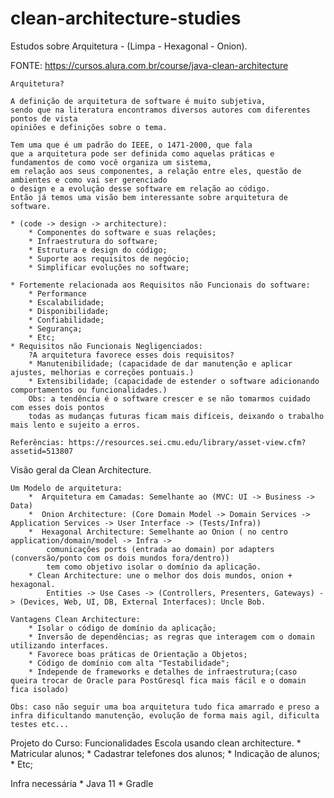 # clean-architecture-studies
Estudos sobre Arquitetura - (Limpa - Hexagonal - Onion).

FONTE: https://cursos.alura.com.br/course/java-clean-architecture

`Arquitetura?`

    A definição de arquitetura de software é muito subjetiva, 
    sendo que na literatura encontramos diversos autores com diferentes pontos de vista
    opiniões e definições sobre o tema.    

    Tem uma que é um padrão do IEEE, o 1471-2000, que fala
    que a arquitetura pode ser definida como aquelas práticas e fundamentos de como você organiza um sistema,
    em relação aos seus componentes, a relação entre eles, questão de ambientes e como vai ser gerenciado 
    o design e a evolução desse software em relação ao código.
    Então já temos uma visão bem interessante sobre arquitetura de software.

    * (code -> design -> architecture):
        * Componentes do software e suas relações;
        * Infraestrutura do software;
        * Estrutura e design do código;
        * Suporte aos requisitos de negócio;
        * Simplificar evoluções no software;
    
    * Fortemente relacionada aos Requisitos não Funcionais do software:
        * Performance
        * Escalabilidade;
        * Disponibilidade;
        * Confiabilidade;
        * Segurança;
        * Etc;
    * Requisitos não Funcionais Negligenciados:
        ?A arquitetura favorece esses dois requisitos?
        * Manutenibilidade; (capacidade de dar manutenção e aplicar ajustes, melhorias e correções pontuais.)
        * Extensibilidade; (capacidade de estender o software adicionando comportamentos ou funcionalidades.)
        Obs: a tendência é o software crescer e se não tomarmos cuidado com esses dois pontos
        todas as mudanças futuras ficam mais difíceis, deixando o trabalho mais lento e sujeito a erros.

    Referências: https://resources.sei.cmu.edu/library/asset-view.cfm?assetid=513807


Visão geral da Clean Architecture.
    
    Um Modelo de arquitetura:
        *  Arquitetura em Camadas: Semelhante ao (MVC: UI -> Business -> Data)
        *  Onion Architecture: (Core Domain Model -> Domain Services -> Application Services -> User Interface -> (Tests/Infra))
        *  Hexagonal Architecture: Semelhante ao Onion ( no centro application/domain/model -> Infra -> 
            comunicações ports (entrada ao domain) por adapters (conversão/ponto com os dois mundos fora/dentro))
            tem como objetivo isolar o domínio da aplicação.
        * Clean Architecture: une o melhor dos dois mundos, onion + hexagonal. 
            Entities -> Use Cases -> (Controllers, Presenters, Gateways) -> (Devices, Web, UI, DB, External Interfaces): Uncle Bob.

    Vantagens Clean Architecture:
        * Isolar o código de domínio da aplicação;
        * Inversão de dependências; as regras que interagem com o domain utilizando interfaces.
        * Favorece boas práticas de Orientação a Objetos;
        * Código de domínio com alta "Testabilidade";
        * Independe de frameworks e detalhes de infraestrutura;(caso queira trocar de Oracle para PostGresql fica mais fácil e o domain fica isolado)

    Obs: caso não seguir uma boa arquitetura tudo fica amarrado e preso a infra dificultando manutenção, evolução de forma mais agil, dificulta testes etc...  




Projeto do Curso: Funcionalidades Escola usando clean architecture.
    * Matricular alunos;
    * Cadastrar telefones dos alunos;
    * Indicação de alunos;
    * Etc;

Infra necessária
    * Java 11
    * Gradle
